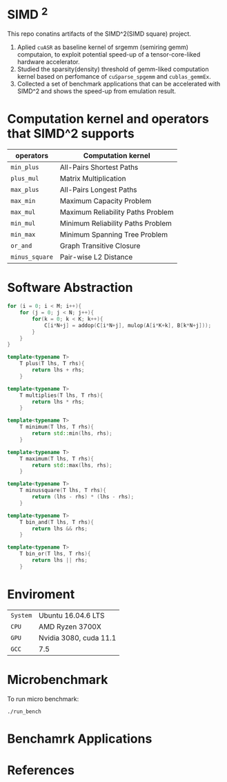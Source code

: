 # **SIMD** $^2$
This repo conatins artifacts of the SIMD^2(SIMD square) project. 
1. Aplied `cuASR` as baseline kernel of srgemm (semiring gemm) computaion, to exploit potential speed-up of a tensor-core-liked hardware accelerator.
2. Studied the sparsity(density) threshold of gemm-liked computation kernel based on perfomance of `cuSparse_spgemm` and `cublas_gemmEx`.
4. Collected a set of benchmark applications that can be accelerated with SIMD^2 and shows the speed-up from emulation result.


# Computation kernel and operators that SIMD^2 supports
|operators | Computation kernel |
|-|-|
|`min_plus` | All-Pairs Shortest Paths
|`plus_mul` | Matrix Multiplication
|`max_plus` | All-Pairs Longest Paths
|`max_min` | Maximum Capacity Problem
|`max_mul` | Maximum Reliability Paths Problem
|`min_mul` | Minimum Reliability Paths Problem
|`min_max` | Minimum Spanning Tree Problem
|`or_and` | Graph Transitive Closure
|`minus_square` | Pair-wise L2 Distance

# Software Abstraction
```cpp
for (i = 0; i < M; i++){
    for (j = 0; j < N; j++){
        for(k = 0; k < K; k++){
            C[i*N+j] = addop(C[i*N+j], mulop(A[i*K+k], B[k*N+j]));
        }
    }
}

template<typename T>
    T plus(T lhs, T rhs){
        return lhs + rhs;
    }

template<typename T>
    T multiplies(T lhs, T rhs){
        return lhs * rhs;
    }

template<typename T>
    T minimum(T lhs, T rhs){
        return std::min(lhs, rhs);
    }

template<typename T>
    T maximum(T lhs, T rhs){
        return std::max(lhs, rhs);
    }

template<typename T>
    T minussquare(T lhs, T rhs){
        return (lhs - rhs) * (lhs - rhs);
    }

template<typename T>
    T bin_and(T lhs, T rhs){
        return lhs && rhs;
    }

template<typename T>
    T bin_or(T lhs, T rhs){
        return lhs || rhs;
    }
```
# Enviroment
| | |
|---------|-----------|
|`System` | Ubuntu 16.04.6 LTS|
|`CPU` | AMD Ryzen 3700X  |
|`GPU` | Nvidia 3080, cuda 11.1|
| `GCC`| 7.5 |


# Microbenchmark
To run micro benchmark:
```
./run_bench
```

# Benchamrk Applications

# References